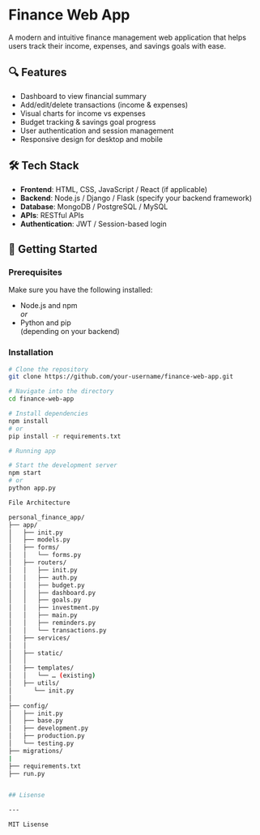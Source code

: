 # Finance Web App

A modern and intuitive finance management web application that helps users track their income, expenses, and savings goals with ease.

## 🔍 Features

- Dashboard to view financial summary
- Add/edit/delete transactions (income & expenses)
- Visual charts for income vs expenses
- Budget tracking & savings goal progress
- User authentication and session management
- Responsive design for desktop and mobile


## 🛠️ Tech Stack

- **Frontend**: HTML, CSS, JavaScript / React (if applicable)
- **Backend**: Node.js / Django / Flask (specify your backend framework)
- **Database**: MongoDB / PostgreSQL / MySQL
- **APIs**: RESTful APIs
- **Authentication**: JWT / Session-based login

## 🚀 Getting Started

### Prerequisites

Make sure you have the following installed:

- Node.js and npm  
  _or_
- Python and pip  
  (depending on your backend)

### Installation

```bash
# Clone the repository
git clone https://github.com/your-username/finance-web-app.git

# Navigate into the directory
cd finance-web-app

# Install dependencies
npm install
# or
pip install -r requirements.txt

# Running app

# Start the development server
npm start
# or
python app.py

File Architecture

personal_finance_app/
├── app/
│   ├── init.py
│   ├── models.py
│   ├── forms/
│   │   └── forms.py
│   ├── routers/
│   │   ├── init.py
│   │   ├── auth.py
│   │   ├── budget.py
│   │   ├── dashboard.py
│   │   ├── goals.py
│   │   ├── investment.py
│   │   ├── main.py
│   │   ├── reminders.py
│   │   └── transactions.py
│   ├── services/
│   │   
│   ├── static/
│   │   
│   ├── templates/
│   │   └── … (existing)
│   ├── utils/
│      └── init.py
│  
├── config/
│   ├── init.py
│   ├── base.py
│   ├── development.py
│   ├── production.py
│   └── testing.py
├── migrations/
|
├── requirements.txt
├── run.py


## Lisense

---

MIT Lisense




